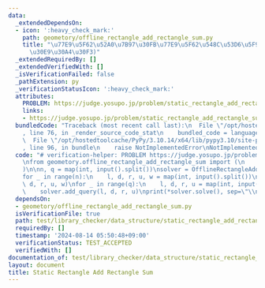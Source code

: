 ```yaml
---
data:
  _extendedDependsOn:
  - icon: ':heavy_check_mark:'
    path: geometory/offline_rectangle_add_rectangle_sum.py
    title: "\u77E9\u5F62\u52A0\u7B97\u30FB\u77E9\u5F62\u548C\u53D6\u5F97(\u30AA\u30D5\
      \u30E9\u30A4\u30F3)"
  _extendedRequiredBy: []
  _extendedVerifiedWith: []
  _isVerificationFailed: false
  _pathExtension: py
  _verificationStatusIcon: ':heavy_check_mark:'
  attributes:
    PROBLEM: https://judge.yosupo.jp/problem/static_rectangle_add_rectangle_sum
    links:
    - https://judge.yosupo.jp/problem/static_rectangle_add_rectangle_sum
  bundledCode: "Traceback (most recent call last):\n  File \"/opt/hostedtoolcache/PyPy/3.10.14/x64/lib/pypy3.10/site-packages/onlinejudge_verify/documentation/build.py\"\
    , line 76, in _render_source_code_stat\n    bundled_code = language.bundle(\n\
    \  File \"/opt/hostedtoolcache/PyPy/3.10.14/x64/lib/pypy3.10/site-packages/onlinejudge_verify/languages/python.py\"\
    , line 96, in bundle\n    raise NotImplementedError\nNotImplementedError\n"
  code: "# verification-helper: PROBLEM https://judge.yosupo.jp/problem/static_rectangle_add_rectangle_sum\n\
    \nfrom geometory.offline_rectangle_add_rectangle_sum import (\n    OfflineRectangleAddRectangleSum,\n\
    )\n\nn, q = map(int, input().split())\nsolver = OfflineRectangleAddRectangleSum()\n\
    for _ in range(n):\n    l, d, r, u, w = map(int, input().split())\n    solver.add_rect(l,\
    \ d, r, u, w)\nfor _ in range(q):\n    l, d, r, u = map(int, input().split())\n\
    \    solver.add_query(l, d, r, u)\nprint(*solver.solve(), sep=\"\\n\")\n"
  dependsOn:
  - geometory/offline_rectangle_add_rectangle_sum.py
  isVerificationFile: true
  path: test/library_checker/data_structure/static_rectangle_add_rectangle_sum.test.py
  requiredBy: []
  timestamp: '2024-08-14 05:50:48+09:00'
  verificationStatus: TEST_ACCEPTED
  verifiedWith: []
documentation_of: test/library_checker/data_structure/static_rectangle_add_rectangle_sum.test.py
layout: document
title: Static Rectangle Add Rectangle Sum
---
```

